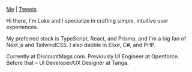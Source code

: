 [Me](https://lukeivie.com) | [Tweets](https://twitter.com/IvieLuke)

Hi there, I'm Luke and I specialize in crafting simple, intuitive user experiences.

My preferred stack is TypeScript, React, and Prisma, and I'm a big fan of Next.js and TailwindCSS. I also dabble in Elixir, C#, and PHP.

Currently at DiscountMags.com. Previously UI Engineer at Openforce. Before that – UI Developer/UX Designer at Tanga.
